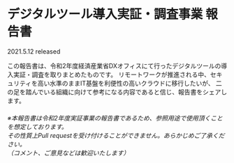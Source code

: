 # デジタルツール導⼊実証・調査事業 報告書
2021.5.12 released

この報告書は、令和2年度経済産業省DXオフィスにて行ったデジタルツールの導⼊実証・調査を取りまとめたものです。
リモートワークが推進される中、セキュリティを高い水準のままIT基盤を利便性の高いクラウドに移行したいが、
二の足を踏んでいる組織に向けて参考になる内容であると信じ、報告書をシェアします。

###### ※本報告書は令和2年度実証事業の報告書であるため、参照用途で使用頂くことを想定しております。<br>その性質上Pull requestを受け付けることができません。あらかじめご了承ください。<br>（コメント、ご意見などは歓迎いたします）  
